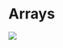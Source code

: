 # Arrays

<img src="https://assets.exercism.org/bootcamp/diagrams/javascript/13.png" class="diagram"/>
